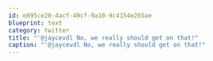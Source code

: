 ```yaml
---
id: e895ce20-4acf-49cf-9a10-9c4154e265ae
blueprint: text
category: twitter
title: "'@jaycevdl No, we really should get on that!"
caption: "'@jaycevdl No, we really should get on that!"
---
```

